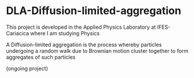 # DLA-Diffusion-limited-aggregation

This project is developed in the Applied Physics Laboratory at IFES-Cariacica where I am studying Physics

A Diffusion-limited aggregation is the process whereby particles undergoing a random walk due to Brownian motion cluster together to form aggregates of such particles

(ongoing project)
